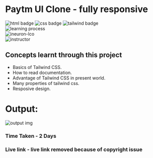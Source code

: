# Paytm UI Clone - fully responsive
![html badge](https://img.shields.io/badge/Html-tomato) ![css badge](https://img.shields.io/badge/CSS-blue
) ![tailwind badge](https://img.shields.io/badge/Tailwind%20CSS-blue
)   
![learning process](https://img.shields.io/badge/Project%20Based%20Learning-darkviolet
)  
![ineuron-lco](https://img.shields.io/badge/iNeuron-lco-green
)  
![instructor](https://img.shields.io/badge/Hitesh_Choudary-Full%20Stack%20Javascript%20Course-orange
)


## Concepts learnt through this project
- Basics of Tailwind CSS.
- How to read documentation.
- Advantage of Tailwind CSS in present world.
- Many properties of tailwind css.
- Resposive design.

# Output:
![output img](./screenshot/image.png)  

### Time Taken - 2 Days
### Live link - live link removed because of copyright issue


